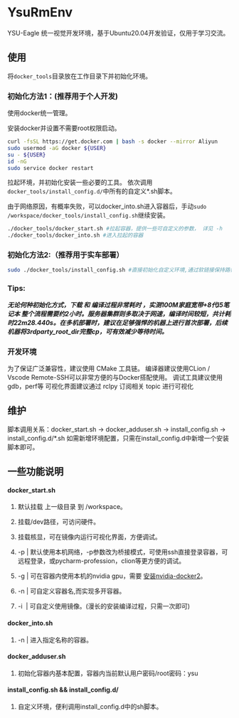 # YsuRmEnv
YSU-Eagle 统一视觉开发环境，基于Ubuntu20.04开发验证，仅用于学习交流。

## 使用
将`docker_tools`目录放在工作目录下并初始化环境。

### 初始化方法1：(推荐用于个人开发)
使用docker统一管理。

安装docker并设置不需要root权限启动。
```bash
curl -fsSL https://get.docker.com | bash -s docker --mirror Aliyun
sudo usermod -aG docker ${USER}
su - ${USER}
id -nG
sudo service docker restart
```


拉起环境，并初始化安装一些必要的工具。
依次调用`docker_tools/install_config.d/`中所有的自定义*.sh脚本。

由于网络原因，有概率失败，可以docker_into.sh进入容器后，手动`sudo /workspace/docker_tools/install_config.sh`继续安装。
```bash
./docker_tools/docker_start.sh #拉起容器，提供一些可自定义的参数， 详见 -h
./docker_tools/docker_into.sh #进入拉起的容器
```

### 初始化方法2:（推荐用于实车部署）
```bash
sudo ./docker_tools/install_config.sh #直接初始化自定义环境,通过软链接保持路径与使用docker一致。
```

### Tips:
***无论何种初始化方式，下载 和 编译过程非常耗时 ，实测100M家庭宽带+8代i5笔记本 整个流程需要约2小时。服务器集群则多取决于网速，编译时间较短，共计耗时22m28.440s。在多机部署时，建议在足够强悍的机器上进行首次部署，后续机器将3rdparty_root_dir完整cp，可有效减少等待时间。***

### 开发环境
为了保证广泛兼容性，建议使用 CMake 工具链。
编译器建议使用CLion / Vscode  Remote-SSH可以非常方便的与Docker搭配使用。
调试工具建议使用gdb，perf等
可视化界面建议通过 rclpy 订阅相关 topic 进行可视化

## 维护
脚本调用关系：docker_start.sh -> docker_adduser.sh -> install_config.sh -> install_config.d/*.sh
如需新增环境配置，只需在install_config.d中新增一个安装脚本即可。

## 一些功能说明
#### docker_start.sh 
1) 默认挂载 上一级目录 到 /workspace。

2) 挂载/dev路径，可访问硬件。

3) 挂载核显，可在镜像内运行可视化界面，方便调试。

4) -p <Port num> | 默认使用本机网络，-p参数改为桥接模式，可使用ssh直接登录容器，可远程登录，或pycharm-profession，clion等更方便的调试。

5) -g | 可在容器内使用本机的nvidia gpu，需要 [安装nvidia-docker2](https://zhuanlan.zhihu.com/p/361934132)。

6) -n <Name> | 可自定义容器名,而实现多开容器。

7) -i <Image> | 可自定义使用镜像。(漫长的安装编译过程，只需一次即可)

#### docker_into.sh
1) -n <Name> | 进入指定名称的容器。

#### docker_adduser.sh
1) 初始化容器内基本配置，容器内当前默认用户密码/root密码：ysu

#### install_config.sh && install_config.d/
1) 自定义环境，便利调用install_config.d中的sh脚本。





